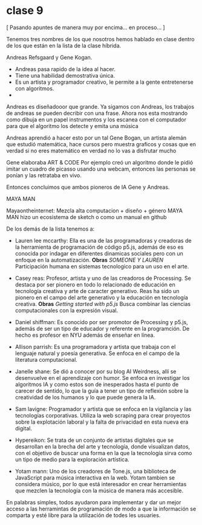 # clase 9

[ Pasando apuntes de manera muy por encima... en proceso... ]

Tenemos tres nombres de los que nosotros hemos hablado en clase dentro de los que están en la lista de la clase híbrida.

Andreas Refsgaard y Gene Kogan.

* Andreas pasa rapido de la idea al hacer.
* Tiene una habilidad demostrativa única.
* Es un artista y programador creativo, le permite a la gente entretenerse con algoritmos.
* 
Andreas es diseñadooor que grande.
Ya sigamos con Andreas, los trabajos de andreas se pueden decribir con una frase. Ahora nos esta mostrando como dibuja en un papel instrumentos y los escanea con el computador para que el algoritmo los detecte y emita una música

Andreas aprendió a hacer esto por un tal Gene Bogan, un artista alemán que estudió matemática, hace cursos pero muestra graficos y cosas que en verdad si no eres matemático en verdad no lo vas a disfrutar mucho 

Gene elaboraba ART & CODE Por ejemplo creó un algoritmo donde le pidió imitar un cuadro de picasso usando una webcam, entonces las personas se ponían y las retrataba en vivo.

Entonces concluimos que ambos pioneros de IA Gene y Andreas.

MAYA MAN

Mayaontheinternet: Mezcla alta computacion + diseño + género
MAYA MAN hizo un ecosistema de sketch o como un manual en github

De los demás de la lista tenemos a:

- Lauren lee mccarthy: Ella es una de las programadoras y creadoras de la herramienta de programación de código p5.js, además de eso es conocida por indagar en diferentes dinamicas sociales pero con un enfoque en la automatización. 
**Obras**
*SOMEONE Y LAUREN*
Participación humana en sistemas tecnologico para un uso en el arte.

- Casey reas: Profesor, artista y uno de las creadoros de Processing. Se destaca por ser pionero en todo lo relacionado de educación en tecnología creativa y arte de caracter generativo.  Reas ha sido un pionero en el campo del arte generativo y la educación en tecnología creativa. 
**Obras**
*Getting started with p5.js*
Busca combinar las ciencias computacionales con la expresión visual.

- Daniel shiffman: Es conocido por ser promotor de Processing y p5.js, además de ser un tipo de educador y referente en la programción. De hecho es profesor en NYU además de enseñar en línea.

- Allison parrish: Es una programadora y artista que trabaja con el lenguaje natural y poesía generativa. Se enfoca en el campo de la literatura computacional.

- Janelle shane: Se dió a conocer por su blog AI Weirdness, allí se desenvuelve en el aprendizaje con humor. Se enfoca en investigar los algoritmos IA y como estos son de inesperados hasta el punto de carecer de sentido, lo que la guía a tener un tipo de reflexión sobre la creatividad de los humanos y lo que puede genera la IA.

- Sam lavigne: Programador y artista que se enfoca en la vigilancia y las tecnologías corporativas. Utiliza la web scraping para crear proyectos sobre la explotación laboral y la falta de privacidad en esta nueva era digital.

- Hypereikon: Se trata de un conjunto de artistas digitales que se desarrollan en la brecha del arte y tecnología, donde visualizan datos, con el objetivo de buscar una forma en la que la tecnología sirva como un tipo de medio para la exploración artística.
  
- Yotam mann: Uno de los creadores de Tone.js, una biblioteca de JavaScript para música interactiva en la web. Yotam tambien se considera músico, por lo que está interesador en crear herramientas que mezclen la tecnología con la música de manera más accesible. 

En palabras simples, todos ayudaron para implementar y dar un mejor acceso a las herramintas de programación de modo a que la información se comparta y esté libre para la utilización de todes les usuaries.
